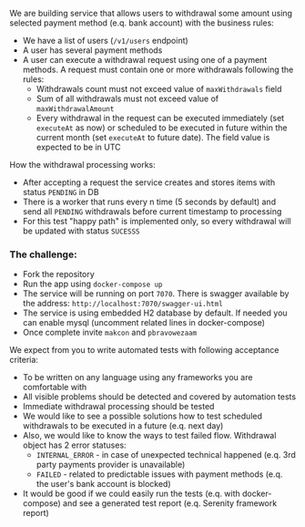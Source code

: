 We are building service that allows users to withdrawal some amount using selected payment method (e.q. bank account) with the business rules:

- We have a list of users (`/v1/users` endpoint)
- A user has several payment methods
- A user can execute a withdrawal request using one of a payment methods. A request must contain one or more withdrawals following the rules:
    - Withdrawals count must not exceed value of `maxWithdrawals` field
    - Sum of all withdrawals must not exceed value of `maxWithdrawalAmount`
    - Every withdrawal in the request  can be executed immediately (set `executeAt` as now) or scheduled to be executed in future within the current month (set `executeAt` to future date). The field value is expected to be in UTC

How the withdrawal processing works:

- After accepting a request the service creates and stores items with status `PENDING` in DB
- There is a worker that runs every n time (5 seconds by default) and send all `PENDING` withdrawals before current timestamp to processing
- For this test "happy path" is implemented only, so every withdrawal will be updated with status `SUCESSS`

### The challenge:

- Fork the repository
- Run the app using `docker-compose up`
- The service will be running on port `7070`. There is swagger available by the address: `http://localhost:7070/swagger-ui.html`
- The service is using embedded H2 database by default. If needed you can enable mysql (uncomment related lines in docker-compose)
- Once complete invite `makcon` and `pbravowezaam`

We expect from you to write automated tests with following acceptance criteria:

- To be written on any language using any frameworks you are comfortable with
- All visible problems should be detected and covered by automation tests
- Immediate withdrawal processing should be tested
- We would like to see a possible solutions how to test scheduled withdrawals to be executed in a future (e.q. next day)
- Also, we would like to know the ways to test failed flow. Withdrawal object has 2 error statuses:
    - `INTERNAL_ERROR` - in case of unexpected technical happened (e.q. 3rd party payments provider is unavailable)
    - `FAILED` - related to predictable issues with payment methods (e.q. the user's bank account is blocked)
- It would be good if we could easily run the tests (e.q. with docker-compose) and see a generated test report (e.q. Serenity framework report)
